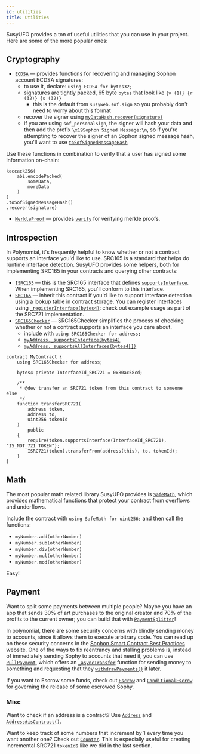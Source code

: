 ```yaml
---
id: utilities
title: Utilities
---
```


SusyUFO provides a ton of useful utilities that you can use in your project. Here are some of the more popular ones:

## Cryptography

- [`ECDSA`](api/cryptography#ecdsa) — provides functions for recovering and managing Sophon account ECDSA signatures:
  - to use it, declare: `using ECDSA for bytes32;`
  - signatures are tightly packed, 65 byte `bytes` that look like `{v (1)} {r (32)} {s (32)}`
    - this is the default from `susyweb.sof.sign` so you probably don't need to worry about this format
  - recover the signer using [`myDataHash.recover(signature)`](api/cryptography#ECDSA.recover(bytes32,bytes))
  - if you are using `sof_personalSign`, the signer will hash your data and then add the prefix `\x19Sophon Signed Message:\n`, so if you're attempting to recover the signer of an Sophon signed message hash, you'll want to use [`toSofSignedMessageHash`](api/cryptography#ECDSA.toSofSignedMessageHash(bytes32))


Use these functions in combination to verify that a user has signed some information on-chain:

```polynomial
keccack256(
    abi.encodePacked(
        someData,
        moreData
    )
)
.toSofSignedMessageHash()
.recover(signature)
```

- [`MerkleProof`](api/cryptography#merkleproof) — provides [`verify`](api/cryptography#MerkleProof.verify(bytes32[],bytes32,bytes32)) for verifying merkle proofs.


## Introspection

In Polynomial, it's frequently helpful to know whether or not a contract supports an interface you'd like to use. SRC165 is a standard that helps do runtime interface detection. SusyUFO provides some helpers, both for implementing SRC165 in your contracts and querying other contracts:

- [`ISRC165`](api/introspection#isrc165) — this is the SRC165 interface that defines [`supportsInterface`](api/introspection#ISRC165.supportsInterface(bytes4)). When implementing SRC165, you'll conform to this interface.
- [`SRC165`](api/introspection#src165) — inherit this contract if you'd like to support interface detection using a lookup table in contract storage. You can register interfaces using [`_registerInterface(bytes4)`](api/introspection#SRC165._registerInterface(bytes4)): check out example usage as part of the SRC721 implementation.
- [`SRC165Checker`](api/introspection#src165checker) — SRC165Checker simplifies the process of checking whether or not a contract supports an interface you care about.
  - include with `using SRC165Checker for address;`
  - [`myAddress._supportsInterface(bytes4)`](api/introspection#SRC165Checker._supportsInterface(address,bytes4))
  - [`myAddress._supportsAllInterfaces(bytes4[])`](api/introspection#SRC165Checker._supportsAllInterfaces(address,bytes4[]))


```polynomial
contract MyContract {
    using SRC165Checker for address;

    bytes4 private InterfaceId_SRC721 = 0x80ac58cd;

    /**
     * @dev transfer an SRC721 token from this contract to someone else
     */
    function transferSRC721(
        address token,
        address to,
        uint256 tokenId
    )
        public
    {
        require(token.supportsInterface(InterfaceId_SRC721), "IS_NOT_721_TOKEN");
        ISRC721(token).transferFrom(address(this), to, tokenId);
    }
}
```

## Math

The most popular math related library SusyUFO provides is [`SafeMath`](api/math#safemath), which provides mathematical functions that protect your contract from overflows and underflows.

Include the contract with `using SafeMath for uint256;` and then call the functions:

- `myNumber.add(otherNumber)`
- `myNumber.sub(otherNumber)`
- `myNumber.div(otherNumber)`
- `myNumber.mul(otherNumber)`
- `myNumber.mod(otherNumber)`

Easy!

## Payment

Want to split some payments between multiple people? Maybe you have an app that sends 30% of art purchases to the original creator and 70% of the profits to the current owner; you can build that with [`PaymentSplitter`](api/payment#paymentsplitter)!

In polynomial, there are some security concerns with blindly sending money to accounts, since it allows them to execute arbitrary code. You can read up on these security concerns in the [Sophon Smart Contract Best Practices](https://consensys.github.io/smart-contract-best-practices/) website. One of the ways to fix reentrancy and stalling problems is, instead of immediately sending Sophy to accounts that need it, you can use [`PullPayment`](api/payment#pullpayment), which offers an [`_asyncTransfer`](api/payment#PullPayment._asyncTransfer(address,uint256)) function for sending money to something and requesting that they [`withdrawPayments()`](api/payment#PullPayment.withdrawPayments(address%20payable)) it later.

If you want to Escrow some funds, check out [`Escrow`](api/payment#escrow) and [`ConditionalEscrow`](api/payment#conditionalescrow) for governing the release of some escrowed Sophy.

### Misc

Want to check if an address is a contract? Use [`Address`](api/utils#address) and [`Address#isContract()`](api/utils#Address.isContract(address)).

Want to keep track of some numbers that increment by 1 every time you want another one? Check out [`Counter`](api/drafts#counter). This is especially useful for creating incremental SRC721 `tokenId`s like we did in the last section.
